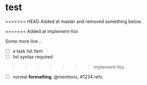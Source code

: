 test
====

<<<<<<< HEAD
Added at master and removed something below.

=======
Added at implement-foo

Some more line...

- [ ] a task list item
- [ ] list syntax required
>>>>>>> implement-foo
- [ ] normal **formatting**, @mentions, #1234 refs
